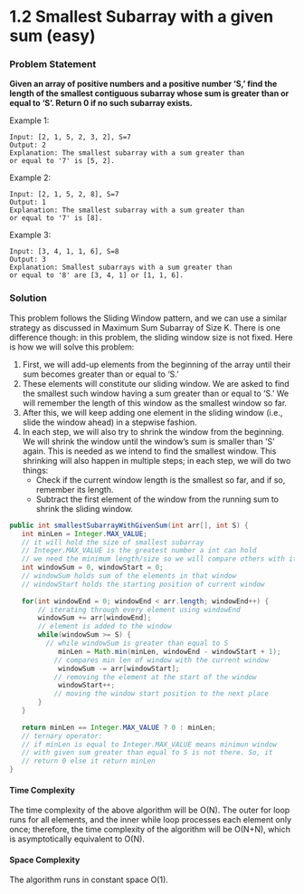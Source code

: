 # 1.2 Smallest Subarray with a given sum \(easy\)

### Problem Statement

**Given an array of positive numbers and a positive number ‘S,’ find the length of the smallest contiguous subarray whose sum is greater than or equal to ‘S’. Return 0 if no such subarray exists.**

Example 1:

```text
Input: [2, 1, 5, 2, 3, 2], S=7
Output: 2
Explanation: The smallest subarray with a sum greater than 
or equal to '7' is [5, 2].
```

Example 2:

```text
Input: [2, 1, 5, 2, 8], S=7
Output: 1
Explanation: The smallest subarray with a sum greater than 
or equal to '7' is [8].
```

Example 3:

```text
Input: [3, 4, 1, 1, 6], S=8
Output: 3
Explanation: Smallest subarrays with a sum greater than 
or equal to '8' are [3, 4, 1] or [1, 1, 6].
```

### Solution

This problem follows the Sliding Window pattern, and we can use a similar strategy as discussed in Maximum Sum Subarray of Size K. There is one difference though: in this problem, the sliding window size is not fixed. Here is how we will solve this problem:

1. First, we will add-up elements from the beginning of the array until their sum becomes greater than or equal to ‘S.’
2. These elements will constitute our sliding window. We are asked to find the smallest such window having a sum greater than or equal to ‘S.’ We will remember the length of this window as the smallest window so far.
3. After this, we will keep adding one element in the sliding window \(i.e., slide the window ahead\) in a stepwise fashion.
4. In each step, we will also try to shrink the window from the beginning. We will shrink the window until the window’s sum is smaller than ‘S’ again. This is needed as we intend to find the smallest window. This shrinking will also happen in multiple steps; in each step, we will do two things:
   * Check if the current window length is the smallest so far, and if so, remember its length.
   * Subtract the first element of the window from the running sum to shrink the sliding window.

```java
public int smallestSubarrayWithGivenSum(int arr[], int S) {
   int minLen = Integer.MAX_VALUE;
   // it will hold the size of smallest subarray
   // Integer.MAX_VALUE is the greatest number a int can hold
   // we need the minimum length/size so we will compare others with it. 
   int windowSum = 0, windowStart = 0;
   // windowSum holds sum of the elements in that window
   // windowStart holds the starting position of current window
 
   for(int windowEnd = 0; windowEnd < arr.length; windowEnd++) {
       // iterating through every element using windowEnd
       windowSum += arr[windowEnd];
       // element is added to the window
       while(windowSum >= S) {
         // while windowSum is greater than equal to S
            minLen = Math.min(minLen, windowEnd - windowStart + 1);
           // compares min len of window with the current window
            windowSum -= arr[windowStart];
           // removing the element at the start of the window
            windowStart++;
           // moving the window start position to the next place
       }
   }
   
   return minLen == Integer.MAX_VALUE ? 0 : minLen;
   // ternary operator:
   // if minLen is equal to Integer.MAX_VALUE means minimun window
   // with given sum greater than equal to S is not there. So, it
   // return 0 else it return minLen
}
```

#### Time Complexity

The time complexity of the above algorithm will be O\(N\). The outer for loop runs for all elements, and the inner while loop processes each element only once; therefore, the time complexity of the algorithm will be O\(N+N\), which is asymptotically equivalent to O\(N\).

#### Space Complexity

The algorithm runs in constant space O\(1\).

